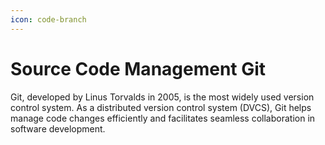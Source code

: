 ```yaml
---
icon: code-branch
---
```


# Source Code Management Git

Git, developed by Linus Torvalds in 2005, is the most widely used version control system. As a distributed version control system (DVCS), Git helps manage code changes efficiently and facilitates seamless collaboration in software development.
